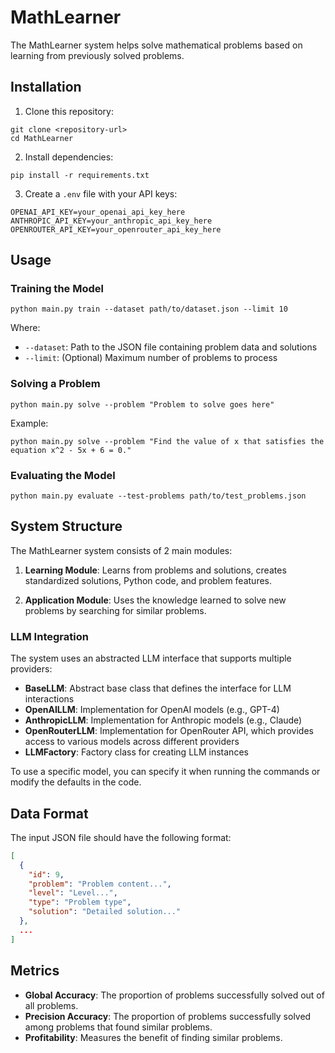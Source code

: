 # MathLearner

The MathLearner system helps solve mathematical problems based on learning from previously solved problems.

## Installation

1. Clone this repository:
```
git clone <repository-url>
cd MathLearner
```

2. Install dependencies:
```
pip install -r requirements.txt
```

3. Create a `.env` file with your API keys:
```
OPENAI_API_KEY=your_openai_api_key_here
ANTHROPIC_API_KEY=your_anthropic_api_key_here
OPENROUTER_API_KEY=your_openrouter_api_key_here
```

## Usage

### Training the Model

```
python main.py train --dataset path/to/dataset.json --limit 10
```

Where:
- `--dataset`: Path to the JSON file containing problem data and solutions
- `--limit`: (Optional) Maximum number of problems to process

### Solving a Problem

```
python main.py solve --problem "Problem to solve goes here"
```

Example:
```
python main.py solve --problem "Find the value of x that satisfies the equation x^2 - 5x + 6 = 0."
```

### Evaluating the Model

```
python main.py evaluate --test-problems path/to/test_problems.json
```

## System Structure

The MathLearner system consists of 2 main modules:

1. **Learning Module**: Learns from problems and solutions, creates standardized solutions, Python code, and problem features.

2. **Application Module**: Uses the knowledge learned to solve new problems by searching for similar problems.

### LLM Integration

The system uses an abstracted LLM interface that supports multiple providers:

- **BaseLLM**: Abstract base class that defines the interface for LLM interactions
- **OpenAILLM**: Implementation for OpenAI models (e.g., GPT-4)
- **AnthropicLLM**: Implementation for Anthropic models (e.g., Claude)
- **OpenRouterLLM**: Implementation for OpenRouter API, which provides access to various models across different providers
- **LLMFactory**: Factory class for creating LLM instances

To use a specific model, you can specify it when running the commands or modify the defaults in the code.

## Data Format

The input JSON file should have the following format:

```json
[
  {
    "id": 9,
    "problem": "Problem content...",
    "level": "Level...",
    "type": "Problem type",
    "solution": "Detailed solution..."
  },
  ...
]
```

## Metrics

- **Global Accuracy**: The proportion of problems successfully solved out of all problems.
- **Precision Accuracy**: The proportion of problems successfully solved among problems that found similar problems.
- **Profitability**: Measures the benefit of finding similar problems.

